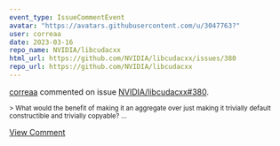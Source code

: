 ```yaml
---
event_type: IssueCommentEvent
avatar: "https://avatars.githubusercontent.com/u/3047763?"
user: correaa
date: 2023-03-16
repo_name: NVIDIA/libcudacxx
html_url: https://github.com/NVIDIA/libcudacxx/issues/380
repo_url: https://github.com/NVIDIA/libcudacxx
---
```


<a href='https://github.com/correaa' target='_blank'>correaa</a> commented on issue <a href='https://github.com/NVIDIA/libcudacxx/issues/380' target='_blank'>NVIDIA/libcudacxx#380</a>.

<small>> What would the benefit of making it an aggregate over just making it trivially default constructible and trivially copyable?...</small>

<a href='https://github.com/NVIDIA/libcudacxx/issues/380' target='_blank'>View Comment</a>